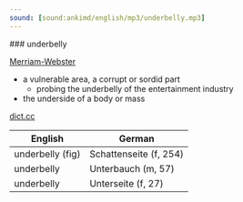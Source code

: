 ```yaml
---
sound: [sound:ankimd/english/mp3/underbelly.mp3]
---
```


\### underbelly

[Merriam-Webster](https://www.merriam-webster.com/dictionary/underbelly)

- a vulnerable area, a corrupt or sordid part
    - probing the underbelly of the entertainment industry
- the underside of a body or mass

[dict.cc](https://www.dict.cc/underbelly)

| English        | German       |
| -------------- | ------------ |
| underbelly (fig) | Schattenseite (f, 254) |
| underbelly | Unterbauch (m, 57) |
| underbelly | Unterseite (f, 27) |
